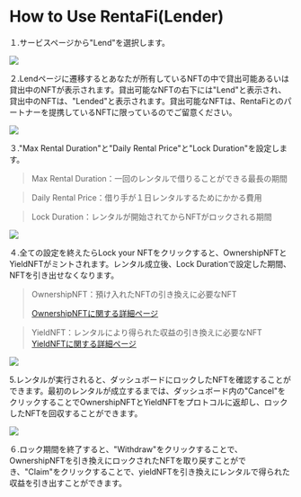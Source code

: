 # How to Use RentaFi(Lender)

１.サービスページから"Lend"を選択します。

![](../../.gitbook/assets/howToUseRilascio\_加筆修正-07.png)

２.Lendページに遷移するとあなたが所有しているNFTの中で貸出可能あるいは貸出中のNFTが表示されます。貸出可能なNFTの右下には"Lend"と表示され、貸出中のNFTは、"Lended"と表示されます。貸出可能なNFTは、RentaFiとのパートナーを提携しているNFTに限っているのでご留意ください。

![](../../.gitbook/assets/howToUseRilascio\_加筆修正-08.png)

３."Max Rental Duration"と"Daily Rental Price"と"Lock Duration"を設定します。

> Max Rental Duration：一回のレンタルで借りることができる最長の期間

> Daily Rental Price：借り手が１日レンタルするためにかかる費用

> Lock Duration：レンタルが開始されてからNFTがロックされる期間

![](../../.gitbook/assets/howToUseRilascio\(lender\).png)

４.全ての設定を終えたらLock your NFTをクリックすると、OwnershipNFTとYieldNFTがミントされます。レンタル成立後、Lock Durationで設定した期間、NFTを引き出せなくなります。

> OwnershipNFT：預け入れたNFTの引き換えに必要なNFT
>
> [OwnershipNFTに関する詳細ページ](https://www.notion.so/GitBookDocument-9c75d920a3be4379aae86aa37af2347a)

> YieldNFT：レンタルにより得られた収益の引き換えに必要なNFT\
> &#x20;[YieldNFTに関する詳細ページ](https://www.notion.so/GitBookDocument-9c75d920a3be4379aae86aa37af2347a)

![](<../../.gitbook/assets/スクリーンショット 2022-06-30 18.22.03.png>)

5.レンタルが実行されると、ダッシュボードにロックしたNFTを確認することができます。最初のレンタルが成立するまでは、ダッシュボード内の"Cancel"をクリックすることでOwnershipNFTとYieldNFTをプロトコルに返却し、ロックしたNFTを回収することができます。

![](../../.gitbook/assets/howToUseRilascio\_加筆修正-09.png)

６.ロック期間を終了すると、"Withdraw"をクリックすることで、OwnershipNFTを引き換えにロックされたNFTを取り戻すことができ、"Claim"をクリックすることで、yieldNFTを引き換えにレンタルで得られた収益を引き出すことができます。

